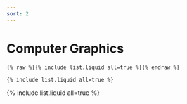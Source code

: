 ```yaml
---
sort: 2
---
```


# Computer Graphics

```
{% raw %}{% include list.liquid all=true %}{% endraw %}

{% include list.liquid all=true %}
```

{% include list.liquid all=true %}
